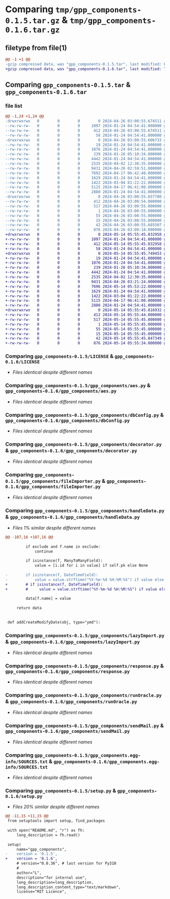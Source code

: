 # Comparing `tmp/gpp_components-0.1.5.tar.gz` & `tmp/gpp_components-0.1.6.tar.gz`

## filetype from file(1)

```diff
@@ -1 +1 @@
-gzip compressed data, was "gpp_components-0.1.5.tar", last modified: Fri Apr 26 03:00:55 2024, max compression
+gzip compressed data, was "gpp_components-0.1.6.tar", last modified: Tue May 14 05:55:45 2024, max compression
```

## Comparing `gpp_components-0.1.5.tar` & `gpp_components-0.1.6.tar`

### file list

```diff
@@ -1,24 +1,24 @@
-drwxrwxrwx   0        0        0        0 2024-04-26 03:00:55.674511 gpp_components-0.1.5/
--rw-rw-rw-   0        0        0     1097 2024-01-24 04:54:41.000000 gpp_components-0.1.5/LICENSE
--rw-rw-rw-   0        0        0      412 2024-04-26 03:00:55.674511 gpp_components-0.1.5/PKG-INFO
--rw-rw-rw-   0        0        0       58 2024-01-24 04:54:41.000000 gpp_components-0.1.5/README.md
-drwxrwxrwx   0        0        0        0 2024-04-26 03:00:55.606733 gpp_components-0.1.5/gpp_components/
--rw-rw-rw-   0        0        0       19 2024-01-24 04:54:41.000000 gpp_components-0.1.5/gpp_components/__init__.py
--rw-rw-rw-   0        0        0     1076 2024-01-24 04:54:41.000000 gpp_components-0.1.5/gpp_components/aes.py
--rw-rw-rw-   0        0        0      239 2024-01-26 05:10:34.000000 gpp_components-0.1.5/gpp_components/constant.py
--rw-rw-rw-   0        0        0     4442 2024-01-24 04:54:41.000000 gpp_components-0.1.5/gpp_components/dbConfig.py
--rw-rw-rw-   0        0        0     2535 2024-04-02 12:30:35.000000 gpp_components-0.1.5/gpp_components/decorator.py
--rw-rw-rw-   0        0        0     9431 2024-04-26 02:59:51.000000 gpp_components-0.1.5/gpp_components/fileImporter.py
--rw-rw-rw-   0        0        0     7692 2024-04-17 06:42:48.000000 gpp_components-0.1.5/gpp_components/handleData.py
--rw-rw-rw-   0        0        0     1629 2024-01-24 04:54:41.000000 gpp_components-0.1.5/gpp_components/lazyImport.py
--rw-rw-rw-   0        0        0     1422 2024-03-04 01:22:22.000000 gpp_components-0.1.5/gpp_components/response.py
--rw-rw-rw-   0        0        0     5115 2024-04-17 06:41:00.000000 gpp_components-0.1.5/gpp_components/runOracle.py
--rw-rw-rw-   0        0        0     2880 2024-01-24 04:54:41.000000 gpp_components-0.1.5/gpp_components/sendMail.py
-drwxrwxrwx   0        0        0        0 2024-04-26 03:00:55.657780 gpp_components-0.1.5/gpp_components.egg-info/
--rw-rw-rw-   0        0        0      412 2024-04-26 03:00:54.000000 gpp_components-0.1.5/gpp_components.egg-info/PKG-INFO
--rw-rw-rw-   0        0        0      517 2024-04-26 03:00:55.000000 gpp_components-0.1.5/gpp_components.egg-info/SOURCES.txt
--rw-rw-rw-   0        0        0        1 2024-04-26 03:00:55.000000 gpp_components-0.1.5/gpp_components.egg-info/dependency_links.txt
--rw-rw-rw-   0        0        0       55 2024-04-26 03:00:55.000000 gpp_components-0.1.5/gpp_components.egg-info/requires.txt
--rw-rw-rw-   0        0        0       15 2024-04-26 03:00:55.000000 gpp_components-0.1.5/gpp_components.egg-info/top_level.txt
--rw-rw-rw-   0        0        0       42 2024-04-26 03:00:55.685507 gpp_components-0.1.5/setup.cfg
--rw-rw-rw-   0        0        0      876 2024-04-26 03:00:18.000000 gpp_components-0.1.5/setup.py
+drwxrwxrwx   0        0        0        0 2024-05-14 05:55:45.832958 gpp_components-0.1.6/
+-rw-rw-rw-   0        0        0     1097 2024-01-24 04:54:41.000000 gpp_components-0.1.6/LICENSE
+-rw-rw-rw-   0        0        0      412 2024-05-14 05:55:45.832958 gpp_components-0.1.6/PKG-INFO
+-rw-rw-rw-   0        0        0       58 2024-01-24 04:54:41.000000 gpp_components-0.1.6/README.md
+drwxrwxrwx   0        0        0        0 2024-05-14 05:55:45.749453 gpp_components-0.1.6/gpp_components/
+-rw-rw-rw-   0        0        0       19 2024-01-24 04:54:41.000000 gpp_components-0.1.6/gpp_components/__init__.py
+-rw-rw-rw-   0        0        0     1076 2024-01-24 04:54:41.000000 gpp_components-0.1.6/gpp_components/aes.py
+-rw-rw-rw-   0        0        0      239 2024-01-26 05:10:34.000000 gpp_components-0.1.6/gpp_components/constant.py
+-rw-rw-rw-   0        0        0     4442 2024-01-24 04:54:41.000000 gpp_components-0.1.6/gpp_components/dbConfig.py
+-rw-rw-rw-   0        0        0     2535 2024-04-02 12:30:35.000000 gpp_components-0.1.6/gpp_components/decorator.py
+-rw-rw-rw-   0        0        0     9431 2024-04-26 03:21:24.000000 gpp_components-0.1.6/gpp_components/fileImporter.py
+-rw-rw-rw-   0        0        0     7696 2024-05-14 05:53:22.000000 gpp_components-0.1.6/gpp_components/handleData.py
+-rw-rw-rw-   0        0        0     1629 2024-01-24 04:54:41.000000 gpp_components-0.1.6/gpp_components/lazyImport.py
+-rw-rw-rw-   0        0        0     1422 2024-03-04 01:22:22.000000 gpp_components-0.1.6/gpp_components/response.py
+-rw-rw-rw-   0        0        0     5115 2024-04-17 06:41:00.000000 gpp_components-0.1.6/gpp_components/runOracle.py
+-rw-rw-rw-   0        0        0     2880 2024-01-24 04:54:41.000000 gpp_components-0.1.6/gpp_components/sendMail.py
+drwxrwxrwx   0        0        0        0 2024-05-14 05:55:45.816932 gpp_components-0.1.6/gpp_components.egg-info/
+-rw-rw-rw-   0        0        0      412 2024-05-14 05:55:44.000000 gpp_components-0.1.6/gpp_components.egg-info/PKG-INFO
+-rw-rw-rw-   0        0        0      517 2024-05-14 05:55:45.000000 gpp_components-0.1.6/gpp_components.egg-info/SOURCES.txt
+-rw-rw-rw-   0        0        0        1 2024-05-14 05:55:45.000000 gpp_components-0.1.6/gpp_components.egg-info/dependency_links.txt
+-rw-rw-rw-   0        0        0       55 2024-05-14 05:55:45.000000 gpp_components-0.1.6/gpp_components.egg-info/requires.txt
+-rw-rw-rw-   0        0        0       15 2024-05-14 05:55:45.000000 gpp_components-0.1.6/gpp_components.egg-info/top_level.txt
+-rw-rw-rw-   0        0        0       42 2024-05-14 05:55:45.847349 gpp_components-0.1.6/setup.cfg
+-rw-rw-rw-   0        0        0      876 2024-05-14 05:55:34.000000 gpp_components-0.1.6/setup.py
```

### Comparing `gpp_components-0.1.5/LICENSE` & `gpp_components-0.1.6/LICENSE`

 * *Files identical despite different names*

### Comparing `gpp_components-0.1.5/gpp_components/aes.py` & `gpp_components-0.1.6/gpp_components/aes.py`

 * *Files identical despite different names*

### Comparing `gpp_components-0.1.5/gpp_components/dbConfig.py` & `gpp_components-0.1.6/gpp_components/dbConfig.py`

 * *Files identical despite different names*

### Comparing `gpp_components-0.1.5/gpp_components/decorator.py` & `gpp_components-0.1.6/gpp_components/decorator.py`

 * *Files identical despite different names*

### Comparing `gpp_components-0.1.5/gpp_components/fileImporter.py` & `gpp_components-0.1.6/gpp_components/fileImporter.py`

 * *Files identical despite different names*

### Comparing `gpp_components-0.1.5/gpp_components/handleData.py` & `gpp_components-0.1.6/gpp_components/handleData.py`

 * *Files 1% similar despite different names*

```diff
@@ -107,16 +107,16 @@
 
         if exclude and f.name in exclude:
             continue
 
         if isinstance(f, ManyToManyField):
             value = [i.id for i in value] if self.pk else None
 
-        if isinstance(f, DateTimeField):
-            value = value.strftime("%Y-%m-%d %H:%M:%S") if value else None
+        # if isinstance(f, DateTimeField):
+        #     value = value.strftime("%Y-%m-%d %H:%M:%S") if value else None
 
         data[f.name] = value
 
     return data
 
 
 def addCreateModifyDate(obj, type="ymd"):
```

### Comparing `gpp_components-0.1.5/gpp_components/lazyImport.py` & `gpp_components-0.1.6/gpp_components/lazyImport.py`

 * *Files identical despite different names*

### Comparing `gpp_components-0.1.5/gpp_components/response.py` & `gpp_components-0.1.6/gpp_components/response.py`

 * *Files identical despite different names*

### Comparing `gpp_components-0.1.5/gpp_components/runOracle.py` & `gpp_components-0.1.6/gpp_components/runOracle.py`

 * *Files identical despite different names*

### Comparing `gpp_components-0.1.5/gpp_components/sendMail.py` & `gpp_components-0.1.6/gpp_components/sendMail.py`

 * *Files identical despite different names*

### Comparing `gpp_components-0.1.5/gpp_components.egg-info/SOURCES.txt` & `gpp_components-0.1.6/gpp_components.egg-info/SOURCES.txt`

 * *Files identical despite different names*

### Comparing `gpp_components-0.1.5/setup.py` & `gpp_components-0.1.6/setup.py`

 * *Files 20% similar despite different names*

```diff
@@ -11,15 +11,15 @@
 from setuptools import setup, find_packages
 
 with open("README.md", "r") as fh:
     long_description = fh.read()
 
 setup(
     name="gpp_components",
-    version = '0.1.5',
+    version = '0.1.6',
     # version="0.0.36", # last version for Py310
     #
     author="L",
     description="for internal use",
     long_description=long_description,
     long_description_content_type="text/markdown",
     license="MIT Licence",
```

